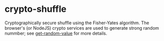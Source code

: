 # crypto-shuffle

Cryptographically secure shuffle using the Fisher-Yates algorithm.  The browser's (or NodeJS) crypto services are used to generate strong random nummber;  see [get-random-value](https://github.com/KenanY/get-random-values) for more details. 
